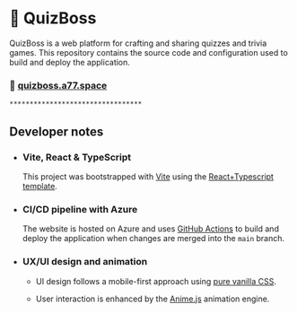 # :scroll: QuizBoss

QuizBoss is a web platform for crafting and sharing quizzes and trivia games. This repository contains the source code and configuration used to build and deploy the application.

### :link: [quizboss.a77.space](https://quizboss.a77.space)

`*********************************`

## Developer notes

-   ### Vite, React & TypeScript

    This project was bootstrapped with [Vite](README.VITE.md) using the [React+Typescript template](README.VITE.md).

-   ### CI/CD pipeline with Azure

    The website is hosted on Azure and uses [GitHub Actions](.github/workflows/azure-static-web-apps-zealous-smoke-0c5417f10.yml) to build and deploy the application when changes are merged into the `main` branch.

-   ### UX/UI design and animation

    -   UI design follows a mobile-first approach using [pure vanilla CSS](src/components/styles).

    - User interaction is enhanced by the [Anime.js](https://github.com/juliangarnier/anime) animation engine. 



